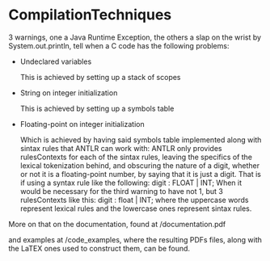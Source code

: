 # CompilationTechniques

3 warnings, one a Java Runtime Exception, the others a slap on the wrist by System.out.println, tell when a C code has the following problems:

* Undeclared variables

    This is achieved by setting up a stack of scopes
* String on integer initialization

    This is achieved by setting up a symbols table
* Floating-point on integer initialization

    Which is achieved by having said symbols table implemented along with sintax rules that ANTLR can work with: ANTLR only provides rulesContexts for each of the sintax rules, leaving the specifics of the lexical tokenization behind, and obscuring the nature of a digit, whether or not it is a floating-point number, by saying that it is just a digit.
    That is if using a syntax rule like the following:
      digit : FLOAT | INT;
    When it would be necessary for the third warning to have not 1, but 3 rulesContexts like this:
      digit : float | INT;
    where the uppercase words represent lexical rules and the lowercase ones represent sintax rules.

More on that on the documentation, found at /documentation.pdf

and examples at /code_examples, where the resulting PDFs files, along with the LaTEX ones used to construct them, can be found.

